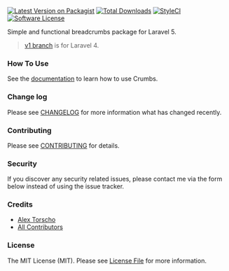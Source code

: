 [![Latest Version on Packagist][ico-version]][link-packagist]
[![Total Downloads][ico-downloads]][link-downloads]
[![StyleCI][ico-styleci]][link-styleci]
[![Software License][ico-license]][link-license]

Simple and functional breadcrumbs package for Laravel 5.

> [v1 branch][link-branch-v1] is for Laravel 4.

### How To Use
See the [documentation][link-howto] to learn how to use Crumbs.

### Change log

Please see [CHANGELOG][link-changelog] for more information what has changed recently.

### Contributing

Please see [CONTRIBUTING][link-contributing] for details.

### Security

If you discover any security related issues, please contact me via the form below instead of using the issue tracker.

### Credits

- [Alex Torscho][link-author]
- [All Contributors][link-contributors]

### License

The MIT License (MIT). Please see [License File][link-license] for more information.

[ico-version]: https://poser.pugx.org/atorscho/crumbs/version
[ico-license]: https://poser.pugx.org/atorscho/crumbs/license
[ico-downloads]: https://poser.pugx.org/atorscho/crumbs/downloads
[ico-styleci]: https://styleci.io/repos/26128680/shield?style=flat

[link-branch-v1]: https://github.com/atorscho/crumbs/tree/v1
[link-packagist]: https://packagist.org/packages/atorscho/crumbs
[link-downloads]: https://packagist.org/packages/atorscho/crumbs
[link-styleci]: https://styleci.io/repos/26128680
[link-author]: https://github.com/atorscho
[link-contributors]: https://github.com/atorscho/crumbs/graphs/contributors
[link-contributing]: https://github.com/atorscho/crumbs/blob/master/CONTRIBUTING.md
[link-changelog]: https://github.com/atorscho/crumbs/blob/master/CHANGELOG.md
[link-license]: https://github.com/atorscho/crumbs/blob/master/LICENSE.md
[link-howto]: http://alextorscho.com/docs/crumbs/how-to-use